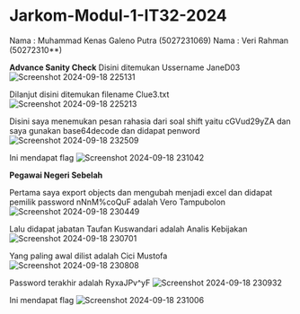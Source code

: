 # Jarkom-Modul-1-IT32-2024

Nama : Muhammad Kenas Galeno Putra (5027231069)
Nama : Veri Rahman (50272310**)

**Advance Sanity Check**
Disini ditemukan Ussername JaneD03
![Screenshot 2024-09-18 225131](https://github.com/user-attachments/assets/45c22dfb-0913-44e0-86db-2fb10d889e7c)


Dilanjut disini ditemukan filename Clue3.txt
![Screenshot 2024-09-18 225213](https://github.com/user-attachments/assets/8c1b993e-17b5-4cdf-be0c-c36c2d012786)


Disini saya menemukan pesan rahasia dari soal shift yaitu cGVud29yZA dan saya gunakan base64decode dan didapat penword
![Screenshot 2024-09-18 232509](https://github.com/user-attachments/assets/e29a4d01-b88f-4284-8e6f-12aacfb4d9d9)

Ini mendapat flag
![Screenshot 2024-09-18 231042](https://github.com/user-attachments/assets/f47465a0-c8c5-464e-b4c4-efe9b74e62be)

**Pegawai Negeri Sebelah**

Pertama saya export objects dan mengubah menjadi excel dan didapat pemilik password nNnM%coQuF adalah Vero Tampubolon
![Screenshot 2024-09-18 230449](https://github.com/user-attachments/assets/1f02b123-42cc-49aa-9dd0-75e1b760be1f)

Lalu didapat jabatan Taufan Kuswandari adalah Analis Kebijakan
![Screenshot 2024-09-18 230701](https://github.com/user-attachments/assets/b29b0406-40c3-4c8d-ac5a-431a3a499e5e)

Yang paling awal dilist adalah Cici Mustofa
![Screenshot 2024-09-18 230808](https://github.com/user-attachments/assets/f6ebb17c-49f9-43d1-a882-587a40983aaf)

Password terakhir adalah RyxaJPv^yF
![Screenshot 2024-09-18 230932](https://github.com/user-attachments/assets/aca5a677-fb80-46b2-9ca9-0af791ca6a67)

Ini mendapat flag
![Screenshot 2024-09-18 231006](https://github.com/user-attachments/assets/caf741f8-de72-43ea-9031-b91ef6b9a723)



